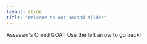 ```yaml
---
layout: slide
title: "Welcome to our second slide!"
---
```

Assassin's Creed GOAT
Use the left arrow to go back!
